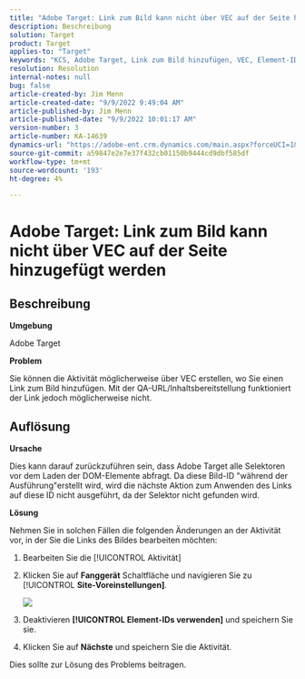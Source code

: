 ```yaml
---
title: "Adobe Target: Link zum Bild kann nicht über VEC auf der Seite hinzugefügt werden."
description: Beschreibung
solution: Target
product: Target
applies-to: "Target"
keywords: "KCS, Adobe Target, Link zum Bild hinzufügen, VEC, Element-IDs verwenden"
resolution: Resolution
internal-notes: null
bug: false
article-created-by: Jim Menn
article-created-date: "9/9/2022 9:49:04 AM"
article-published-by: Jim Menn
article-published-date: "9/9/2022 10:01:17 AM"
version-number: 3
article-number: KA-14639
dynamics-url: "https://adobe-ent.crm.dynamics.com/main.aspx?forceUCI=1&pagetype=entityrecord&etn=knowledgearticle&id=384c92a1-2430-ed11-9db1-0022480866ad"
source-git-commit: a59847e2e7e37f432cb01150b9444cd9dbf585df
workflow-type: tm+mt
source-wordcount: '193'
ht-degree: 4%

---
```


# Adobe Target: Link zum Bild kann nicht über VEC auf der Seite hinzugefügt werden

## Beschreibung


<b>Umgebung</b>

Adobe Target

<b>Problem</b>

Sie können die Aktivität möglicherweise über VEC erstellen, wo Sie einen Link zum Bild hinzufügen. Mit der QA-URL/Inhaltsbereitstellung funktioniert der Link jedoch möglicherweise nicht.

## Auflösung

<b>Ursache</b>

Dies kann darauf zurückzuführen sein, dass Adobe Target alle Selektoren vor dem Laden der DOM-Elemente abfragt. Da diese Bild-ID &quot;während der Ausführung&quot;erstellt wird, wird die nächste Aktion zum Anwenden des Links auf diese ID nicht ausgeführt, da der Selektor nicht gefunden wird.

<b>Lösung</b>

Nehmen Sie in solchen Fällen die folgenden Änderungen an der Aktivität vor, in der Sie die Links des Bildes bearbeiten möchten:

1. Bearbeiten Sie die [!UICONTROL Aktivität]

1. Klicken Sie auf <b>Fanggerät</b> Schaltfläche und navigieren Sie zu [!UICONTROL <b>Site-Voreinstellungen]</b>.

   ![](http://omniture.custhelp.com/ci/inlineImage/get/2604510/f3a717a357a2a8c34b6bdfae61ce60ee)

1. Deaktivieren <b>[!UICONTROL Element-IDs verwenden]</b> und speichern Sie sie.

1. Klicken Sie auf <b>Nächste</b> und speichern Sie die Aktivität.

Dies sollte zur Lösung des Problems beitragen.
